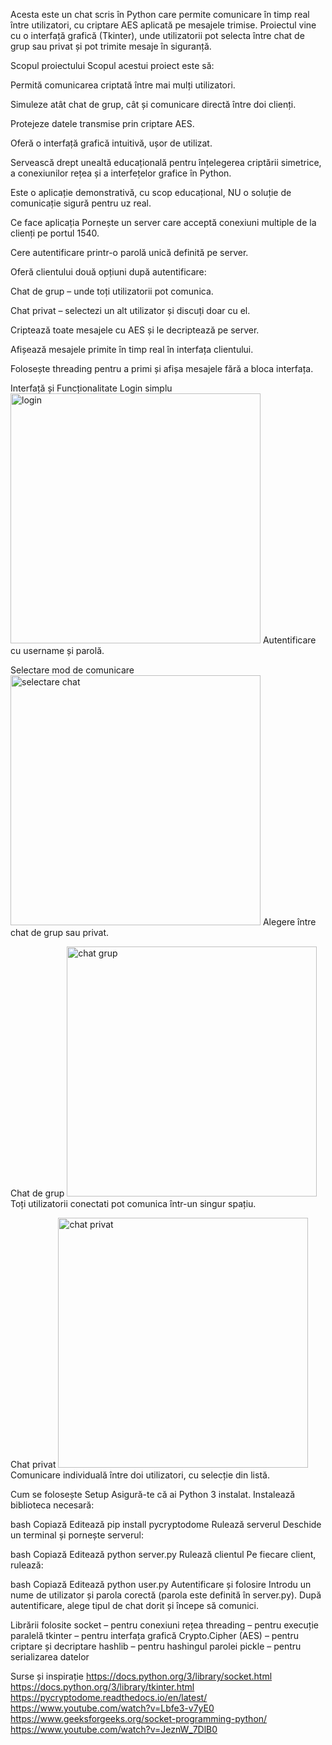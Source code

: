 Acesta este un chat scris în Python care permite comunicare în timp real între utilizatori, cu criptare AES aplicată pe mesajele trimise. Proiectul vine cu o interfață grafică (Tkinter), unde utilizatorii pot selecta între chat de grup sau privat și pot trimite mesaje în siguranță.

Scopul proiectului
Scopul acestui proiect este să:

Permită comunicarea criptată între mai mulți utilizatori.

Simuleze atât chat de grup, cât și comunicare directă între doi clienți.

Protejeze datele transmise prin criptare AES.

Oferă o interfață grafică intuitivă, ușor de utilizat.

Servească drept unealtă educațională pentru înțelegerea criptării simetrice, a conexiunilor rețea și a interfețelor grafice în Python.

Este o aplicație demonstrativă, cu scop educațional, NU o soluție de comunicație sigură pentru uz real.

Ce face aplicația
Pornește un server care acceptă conexiuni multiple de la clienți pe portul 1540.

Cere autentificare printr-o parolă unică definită pe server.

Oferă clientului două opțiuni după autentificare:

Chat de grup – unde toți utilizatorii pot comunica.

Chat privat – selectezi un alt utilizator și discuți doar cu el.

Criptează toate mesajele cu AES și le decriptează pe server.

Afișează mesajele primite în timp real în interfața clientului.

Folosește threading pentru a primi și afișa mesajele fără a bloca interfața.

Interfață și Funcționalitate
Login simplu
<img width="400" alt="login" src="https://github.com/user-attachments/assets/your-image-id-1" />
Autentificare cu username și parolă.

Selectare mod de comunicare
<img width="400" alt="selectare chat" src="https://github.com/user-attachments/assets/your-image-id-2" />
Alegere între chat de grup sau privat.

Chat de grup
<img width="400" alt="chat grup" src="https://github.com/user-attachments/assets/your-image-id-3" />
Toți utilizatorii conectati pot comunica într-un singur spațiu.

Chat privat
<img width="400" alt="chat privat" src="https://github.com/user-attachments/assets/your-image-id-4" />
Comunicare individuală între doi utilizatori, cu selecție din listă.

Cum se folosește
Setup
Asigură-te că ai Python 3 instalat. Instalează biblioteca necesară:

bash
Copiază
Editează
pip install pycryptodome
Rulează serverul
Deschide un terminal și pornește serverul:

bash
Copiază
Editează
python server.py
Rulează clientul
Pe fiecare client, rulează:

bash
Copiază
Editează
python user.py
Autentificare și folosire
Introdu un nume de utilizator și parola corectă (parola este definită în server.py). După autentificare, alege tipul de chat dorit și începe să comunici.

Librării folosite
socket – pentru conexiuni rețea
threading – pentru execuție paralelă
tkinter – pentru interfața grafică
Crypto.Cipher (AES) – pentru criptare și decriptare
hashlib – pentru hashingul parolei
pickle – pentru serializarea datelor

Surse și inspirație
https://docs.python.org/3/library/socket.html
https://docs.python.org/3/library/tkinter.html
https://pycryptodome.readthedocs.io/en/latest/
https://www.youtube.com/watch?v=Lbfe3-v7yE0
https://www.geeksforgeeks.org/socket-programming-python/
https://www.youtube.com/watch?v=JeznW_7DlB0